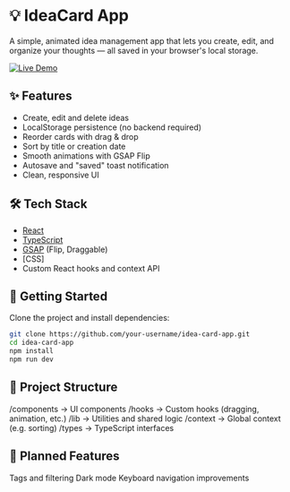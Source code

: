 # 💡 IdeaCard App

A simple, animated idea management app that lets you create, edit, and organize your thoughts — all saved in your browser's local storage.

[![Live Demo](https://img.shields.io/badge/Live-Demo-blue?style=for-the-badge)](https://juliscapucin-idea-board.vercel.app/)

## ✨ Features

- Create, edit and delete ideas
- LocalStorage persistence (no backend required)
- Reorder cards with drag & drop
- Sort by title or creation date
- Smooth animations with GSAP Flip
- Autosave and "saved" toast notification
- Clean, responsive UI

## 🛠 Tech Stack

- [React](https://reactjs.org/)
- [TypeScript](https://www.typescriptlang.org/)
- [GSAP](https://greensock.com/gsap/) (Flip, Draggable)
- [CSS]
- Custom React hooks and context API

## 🚀 Getting Started

Clone the project and install dependencies:

```bash
git clone https://github.com/your-username/idea-card-app.git
cd idea-card-app
npm install
npm run dev
```

## 📁 Project Structure

/components → UI components
/hooks → Custom hooks (dragging, animation, etc.)
/lib → Utilities and shared logic
/context → Global context (e.g. sorting)
/types → TypeScript interfaces

## 🔮 Planned Features

Tags and filtering
Dark mode
Keyboard navigation improvements

